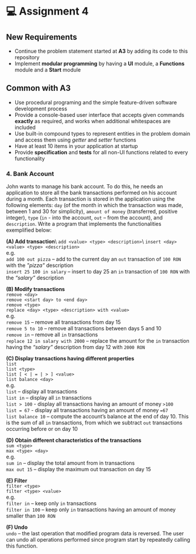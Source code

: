 # 💻 Assignment 4
## New Requirements
- Continue the problem statement started at **A3** by adding its code to this repository
- Implement **modular programming** by having a **UI** module, a **Functions** module and a **Start** module
## Common with A3
- Use procedural programing and the simple feature-driven software development process
- Provide a console-based user interface that accepts given commands **exactly** as required, and works when additional whitespaces are included
- Use built-in compound types to represent entities in the problem domain and access them using *getter* and *setter* functions
- Have at least 10 items in your application at startup
- Provide **specification** and **tests** for all non-UI functions related to every functionality


### 4. Bank Account
John wants to manage his bank account. To do this, he needs an application to store all the bank transactions performed on his account during a month. Each transaction is stored in the application using the following elements: `day` (of the month in which the transaction was made, between 1 and 30 for simplicity), `amount of money` (transferred, positive integer), `type` (`in` - into the account, `out` – from the account), and `description`. Write a program that implements the functionalities exemplified below:


**(A) Add transaction**\ 
`add <value> <type> <description>`\ 
`insert <day> <value> <type> <description>`\
e.g.\
`add 100 out pizza` – add to the current day an `out` transaction of `100 RON` with the *"pizza"* description\
`insert 25 100 in salary` – insert to day 25 an `in` transaction of `100 RON` with the *“salary”* description

**(B) Modify transactions**\
`remove <day>`\
`remove <start day> to <end day>`\
`remove <type>`\
`replace <day> <type> <description> with <value>`\
e.g.\
`remove 15` – remove all transactions from day 15\
`remove 5 to 10` – remove all transactions between days 5 and 10\
`remove in` – remove all `in` transactions\
`replace 12 in salary with 2000` – replace the amount for the `in` transaction having the *“salary”* description from day 12 with `2000 RON`

**(C) Display transactions having different properties**\
`list`\
`list <type>`\
`list [ < | = | > ] <value>`\
`list balance <day>`\
e.g.\
`list` – display all transactions\
`list in` – display all `in` transactions\
`list > 100` - display all transactions having an amount of money `>100`\
`list = 67` - display all transactions having an amount of money `=67`\
`list balance 10` – compute the account’s balance at the end of day 10. This is the sum of all `in` transactions, from which we subtract `out` transactions occurring before or on day 10

**(D) Obtain different characteristics of the transactions**\
`sum <type>`\
`max <type> <day>`\
e.g.\
`sum in` – display the total amount from in transactions\
`max out 15` – display the maximum out transaction on day 15

**(E) Filter**\
`filter <type>`\
`filter <type> <value>`\
e.g.\
`filter in` – keep only `in` transactions\
`filter in 100` – keep only `in` transactions having an amount of money smaller than `100 RON`

**(F) Undo**\
`undo` – the last operation that modified program data is reversed. The user can undo all operations performed since program start by repeatedly calling this function.